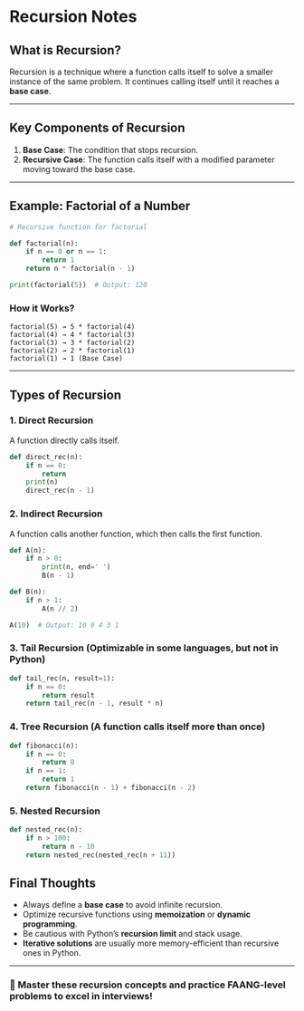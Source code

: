 # Recursion Notes

## **What is Recursion?**
Recursion is a technique where a function calls itself to solve a smaller instance of the same problem. It continues calling itself until it reaches a **base case**.

---

## **Key Components of Recursion**
1. **Base Case**: The condition that stops recursion.
2. **Recursive Case**: The function calls itself with a modified parameter moving toward the base case.

---

## **Example: Factorial of a Number**
```python
# Recursive function for factorial

def factorial(n):
    if n == 0 or n == 1:
        return 1
    return n * factorial(n - 1)

print(factorial(5))  # Output: 120
```

### **How it Works?**
```
factorial(5) → 5 * factorial(4)
factorial(4) → 4 * factorial(3)
factorial(3) → 3 * factorial(2)
factorial(2) → 2 * factorial(1)
factorial(1) → 1 (Base Case)
```

---

## **Types of Recursion**

### **1. Direct Recursion**
A function directly calls itself.
```python
def direct_rec(n):
    if n == 0:
        return
    print(n)
    direct_rec(n - 1)
```

### **2. Indirect Recursion**
A function calls another function, which then calls the first function.
```python
def A(n):
    if n > 0:
        print(n, end=' ')
        B(n - 1)

def B(n):
    if n > 1:
        A(n // 2)

A(10)  # Output: 10 9 4 3 1
```

### **3. Tail Recursion** (Optimizable in some languages, but **not in Python**)
```python
def tail_rec(n, result=1):
    if n == 0:
        return result
    return tail_rec(n - 1, result * n)
```

### **4. Tree Recursion** (A function calls itself more than once)
```python
def fibonacci(n):
    if n == 0:
        return 0
    if n == 1:
        return 1
    return fibonacci(n - 1) + fibonacci(n - 2)
```

### **5. Nested Recursion**
```python
def nested_rec(n):
    if n > 100:
        return n - 10
    return nested_rec(nested_rec(n + 11))
```


## **Final Thoughts**
- Always define a **base case** to avoid infinite recursion.
- Optimize recursive functions using **memoization** or **dynamic programming**.
- Be cautious with Python’s **recursion limit** and stack usage.
- **Iterative solutions** are usually more memory-efficient than recursive ones in Python.

---

### 🚀 Master these recursion concepts and practice FAANG-level problems to excel in interviews!
